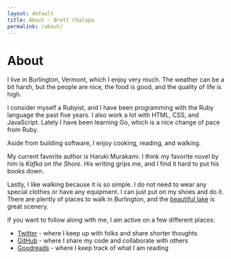 ```yaml
---
layout: default
title: About - Brett Chalupa
permalink: /about/
---
```


# About

I live in Burlington, Vermont, which I enjoy very much. The weather can be a bit
harsh, but the people are nice, the food is good, and the quality of life is
high.

I consider myself a Rubyist, and I have been programming with the Ruby
language the past five years. I also work a lot with HTML, CSS, and
JavaScript. Lately I have been learning Go, which is a
nice change of pace from Ruby.

Aside from building software, I enjoy cooking, reading, and walking.

My current favorite author is Haruki Murakami. I think my favorite
novel by him is _Kafka on the Shore_. His writing grips me, and I find it hard
to put his books down.

Lastly, I like walking because it is so simple. I do not need to wear any
special clothes or have any equipment. I can just put on my shoes and do it.
There are plently of places to walk in Burlington, and the [beautiful
lake](https://www.flickr.com/photos/brettchalupa/5464186440/) is great scenery.

If you want to follow along with me, I am active on a few different places:

- [Twitter](https://twitter.com/brettchalupa) - where I keep up with folks and
  share shorter thoughts
- [GitHub](https://github.com/brettchalupa) - where I share my code and
  collaborate with others
- [Goodreads](http://www.goodreads.com/user/show/25307704-brett-chalupa) - where
  I keep track of what I am reading
